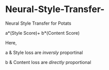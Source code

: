 # Neural-Style-Transfer-
Neural Style Transfer  for Potats

a*(Style Score)+ b*(Content Score)

Here,
 
a & Style loss are *inversly* proportinal

b & Content loss are *directly* proportional

